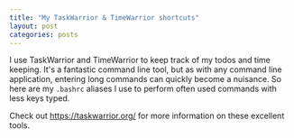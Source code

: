 ```yaml
---
title: "My TaskWarrior & TimeWarrior shortcuts"
layout: post
categories: posts
---
```


I use TaskWarrior and TimeWarrior to keep track of my todos and time keeping. It's a fantastic command line tool, but as with any command line application, entering long commands can quickly become a nuisance. So here are my `.bashrc` aliases I use to perform often used commands with less keys typed.

<script src="https://gist.github.com/johanbove/328506117db2edff7f5c99d05afde0ec.js"></script>

Check out <https://taskwarrior.org/> for more information on these excellent tools.
